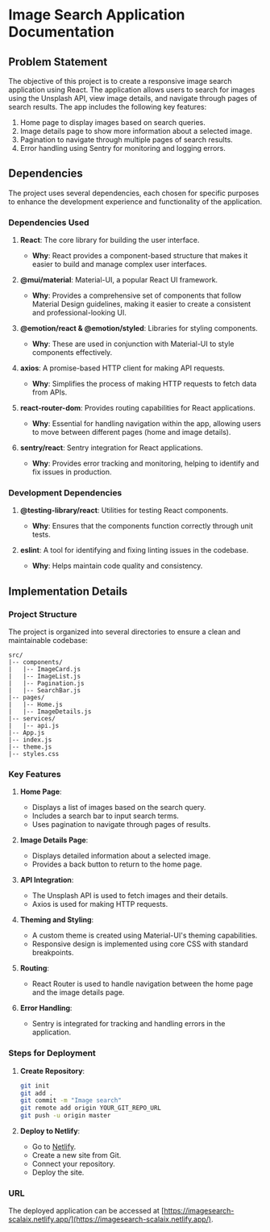 # Image Search Application Documentation

## Problem Statement
The objective of this project is to create a responsive image search application using React. The application allows users to search for images using the Unsplash API, view image details, and navigate through pages of search results. The app includes the following key features:
1. Home page to display images based on search queries.
2. Image details page to show more information about a selected image.
3. Pagination to navigate through multiple pages of search results.
4. Error handling using Sentry for monitoring and logging errors.

## Dependencies
The project uses several dependencies, each chosen for specific purposes to enhance the development experience and functionality of the application.

### Dependencies Used
1. **React**: The core library for building the user interface.
   - **Why**: React provides a component-based structure that makes it easier to build and manage complex user interfaces.

2. **@mui/material**: Material-UI, a popular React UI framework.
   - **Why**: Provides a comprehensive set of components that follow Material Design guidelines, making it easier to create a consistent and professional-looking UI.

3. **@emotion/react & @emotion/styled**: Libraries for styling components.
   - **Why**: These are used in conjunction with Material-UI to style components effectively.

4. **axios**: A promise-based HTTP client for making API requests.
   - **Why**: Simplifies the process of making HTTP requests to fetch data from APIs.

5. **react-router-dom**: Provides routing capabilities for React applications.
   - **Why**: Essential for handling navigation within the app, allowing users to move between different pages (home and image details).

6. **sentry/react**: Sentry integration for React applications.
   - **Why**: Provides error tracking and monitoring, helping to identify and fix issues in production.

### Development Dependencies
1. **@testing-library/react**: Utilities for testing React components.
   - **Why**: Ensures that the components function correctly through unit tests.

2. **eslint**: A tool for identifying and fixing linting issues in the codebase.
   - **Why**: Helps maintain code quality and consistency.

## Implementation Details

### Project Structure
The project is organized into several directories to ensure a clean and maintainable codebase:

```
src/
|-- components/
|   |-- ImageCard.js
|   |-- ImageList.js
|   |-- Pagination.js
|   |-- SearchBar.js
|-- pages/
|   |-- Home.js
|   |-- ImageDetails.js
|-- services/
|   |-- api.js
|-- App.js
|-- index.js
|-- theme.js
|-- styles.css
```

### Key Features
1. **Home Page**: 
   - Displays a list of images based on the search query.
   - Includes a search bar to input search terms.
   - Uses pagination to navigate through pages of results.

2. **Image Details Page**:
   - Displays detailed information about a selected image.
   - Provides a back button to return to the home page.

3. **API Integration**:
   - The Unsplash API is used to fetch images and their details.
   - Axios is used for making HTTP requests.

4. **Theming and Styling**:
   - A custom theme is created using Material-UI's theming capabilities.
   - Responsive design is implemented using core CSS with standard breakpoints.

5. **Routing**:
   - React Router is used to handle navigation between the home page and the image details page.

6. **Error Handling**:
   - Sentry is integrated for tracking and handling errors in the application.

### Steps for Deployment
1. **Create Repository**:
   ```sh
   git init
   git add .
   git commit -m "Image search"
   git remote add origin YOUR_GIT_REPO_URL
   git push -u origin master
   ```

2. **Deploy to Netlify**:
   - Go to [Netlify](https://www.netlify.com/).
   - Create a new site from Git.
   - Connect your repository.
   - Deploy the site.

### URL
The deployed application can be accessed at [https://imagesearch-scalaix.netlify.app/](https://imagesearch-scalaix.netlify.app/).